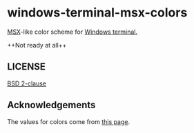 # windows-terminal-msx-colors
[MSX](https://en.wikipedia.org/wiki/MSX)-like color scheme for [Windows terminal.](https://github.com/microsoft/terminal)

++Not ready at all++

## LICENSE

[BSD 2-clause](LICENSE)

## Acknowledgements

The values for colors come from
[this page](https://paulwratt.github.io/programmers-palettes/HW-MSX/HW-MSX-palettes.html).
